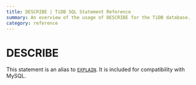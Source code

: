 ```yaml
---
title: DESCRIBE | TiDB SQL Statement Reference 
summary: An overview of the usage of DESCRIBE for the TiDB database.
category: reference
---
```


# DESCRIBE

This statement is an alias to [`EXPLAIN`](/reference/sql/statements/explain.md). It is included for compatibility with MySQL.
